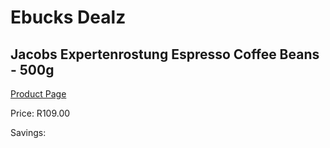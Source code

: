 
# Ebucks Dealz
## Jacobs Expertenrostung Espresso Coffee Beans - 500g
[Product Page](https://www.ebucks.com/web/shop/productSelected.do?prodId=664394683&catId=908607666)

Price: R109.00

Savings: 


	